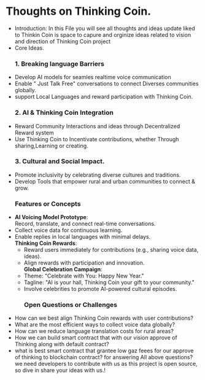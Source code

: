 # Thoughts on Thinking Coin.
* Introduction:
In this File you will see all thoughts and ideas update liked to Thinkin Coin
is space to capure and orginize ideas related to vision and direction of Thinking Coin project
* Core Ideas.
  ### 1. Breaking language Barriers
- Develop AI models for seamles realtime voice communication
- Enable " Just Talk Free" conversations to connect Diverses communities globally.
- support Local Languages and reward participation with Thinking Coin.
  ### 2. AI & Thinking Coin Integration
- Reward Community Interactions and ideas through Decentralized Reward system
- Use Thinking Coin to Incentivate contributions, whether Through sharing,Learning or creating.
  ### 3. Cultural and Social Impact.
- Promote inclusivity by celebrating diverse cultures and traditions.
- Develop Tools that empower rural and urban communities to connect & grow.
  ### Features or Concepts  
- **AI Voicing Model Prototype**:  
  Record, translate, and connect real-time conversations.  
- Collect voice data for continuous learning.  
- Enable replies in local languages with minimal delays.  
 **Thinking Coin Rewards**:  
  - Reward users immediately for contributions (e.g., sharing voice data, ideas).  
  - Align rewards with participation and innovation.  
 **Global Celebration Campaign**:  
  - Theme: "Celebrate with You: Happy New Year."  
  - Tagline: "AI is your hall, Thinking Coin your gift to your community."  
  - Involve celebrities to promote AI-powered cultural episodes.
    ### Open Questions or Challenges  
- How can we best align Thinking Coin rewards with user contributions?  
- What are the most efficient ways to collect voice data globally?  
- How can we reduce language translation costs for rural areas?
- How we can build smart contract that with our vision approve of Thinking along with default contract?
- what is best smart contract that grantee low gaz feees for our approve of thinking to blockchain contract?
  for answering All above questions? we need developers to contribute with us as this project is open source, so dive in share your ideas with us.!
